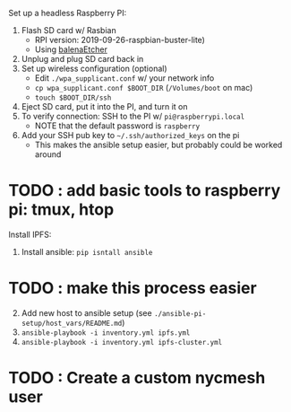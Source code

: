 Set up a headless Raspberry PI:
1. Flash SD card w/ Rasbian 
    - RPI version: 2019-09-26-raspbian-buster-lite)
    - Using [balenaEtcher](https://www.balena.io/etcher/)
2. Unplug and plug SD card back in
3. Set up wireless configuration (optional)
    - Edit `./wpa_supplicant.conf` w/ your network info
    - `cp wpa_supplicant.conf $BOOT_DIR` (`/Volumes/boot` on mac)
    - `touch $BOOT_DIR/ssh`
4. Eject SD card, put it into the PI, and turn it on
5. To verify connection: SSH to the PI w/ `pi@raspberrypi.local`
    - NOTE that the default password is `raspberry`
6. Add your SSH pub key to `~/.ssh/authorized_keys` on the pi
    - This makes the ansible setup easier, but probably could be worked around

# TODO : add basic tools to raspberry pi: tmux, htop

Install IPFS:
1. Install ansible: `pip isntall ansible`
# TODO : make this process easier
2. Add new host to ansible setup (see `./ansible-pi-setup/host_vars/README.md`)
3. `ansible-playbook -i inventory.yml ipfs.yml`
4. `ansible-playbook -i inventory.yml ipfs-cluster.yml`

# TODO : Create a custom nycmesh user

